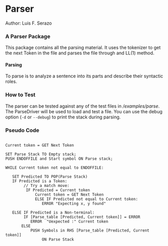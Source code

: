 # Parser

Author: Luis F. Serazo

### A Parser Package

This package contains all the parsing material. It
uses the tokenizer to get the next Token in the file and 
parses the file through and LL(1) method. 

#### Parsing

To parse is to analyze a sentence into its parts and describe their syntactic roles.

### How to Test

The parser can be tested against any of the test files in */examples/parse*.
The ParseDriver will be used to load and test a file. You can use the debug option
(```-d``` or ```--debug```) to print the stack during parsing. 

### Pseudo Code

```

Current token = GET Next Token

SET Parse Stack TO Empty stack;
PUSH ENDOFFILE and Start symbol ON Parse stack;

WHILE Current token not equal to ENDOFFILE:

   SET Predicted TO POP(Parse Stack)
   IF Predicted is a Token:
        // Try a match move:
         IF Predicted = Current token
             Current token = GET Next Token
             ELSE IF Predicted not equal to Current token:
                ERROR "Expecting x, y found"

   ELSE IF Predicted is a Non-terminal:
        IF [Parse_table [Predicted, Current token]] = ERROR
           ERROR  "Uexpected :" Current token
       ELSE
           PUSH Symbols in RHS [Parse_table [Predicted, Current token]]
                ON Parse Stack
```